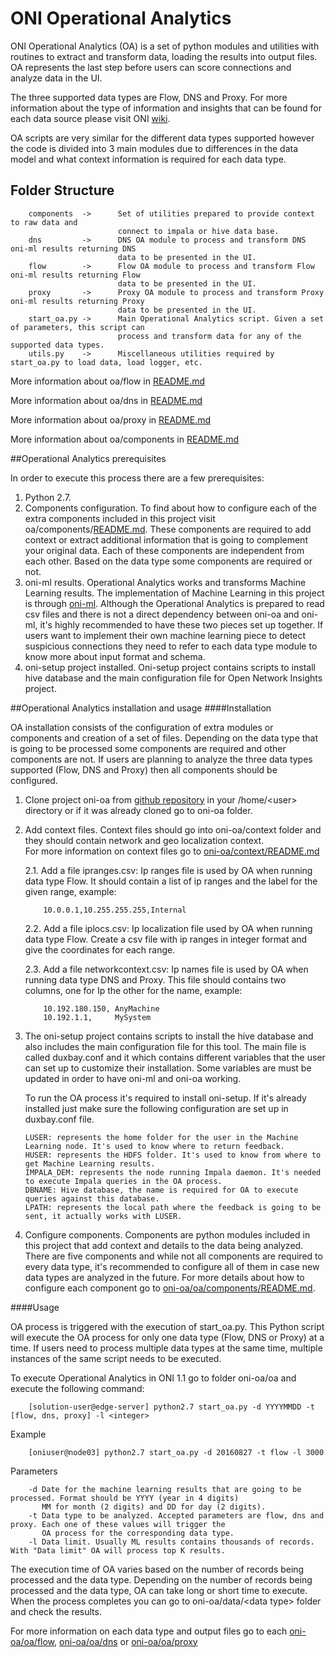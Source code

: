 # ONI Operational Analytics

ONI Operational Analytics (OA) is a set of python modules and utilities with routines to extract and transform data, loading the results into output files.
OA represents the last step before users can score connections and analyze data in the UI.

The three supported data types are Flow, DNS and Proxy. For more information about the type of information and insights
that can be found for each data source please visit ONI [wiki](https://github.com/Open-Network-Insight/open-network-insight/wiki).

OA scripts are very similar for the different data types supported however the code is divided into 3 
main modules due to differences in the data model and what context information is required for each data type.


## Folder Structure

        components  ->      Set of utilities prepared to provide context to raw data and 
                            connect to impala or hive data base.
        dns         ->      DNS OA module to process and transform DNS oni-ml results returning DNS
                            data to be presented in the UI.
        flow        ->      Flow OA module to process and transform Flow oni-ml results returning Flow
                            data to be presented in the UI.
        proxy       ->      Proxy OA module to process and transform Proxy oni-ml results returning Proxy
                            data to be presented in the UI.
        start_oa.py ->      Main Operational Analytics script. Given a set of parameters, this script can
                            process and transform data for any of the supported data types.
        utils.py    ->      Miscellaneous utilities required by start_oa.py to load data, load logger, etc.
        
More information about oa/flow in [README.md](https://github.com/Open-Network-Insight/oni-oa/tree/1.1/oa/flow)

More information about oa/dns in [README.md](https://github.com/Open-Network-Insight/oni-oa/tree/1.1/oa/dns)

More information about oa/proxy in [README.md](https://github.com/Open-Network-Insight/oni-oa/tree/1.1/oa/proxy)

More information about oa/components in [README.md](https://github.com/Open-Network-Insight/oni-oa/tree/1.1/oa/components)

##Operational Analytics prerequisites

In order to execute this process there are a few prerequisites:

 1. Python 2.7.
 2.  Components configuration. To find about how to configure each of the extra components included in this project
        visit oa/components/[README.md](https://github.com/Open-Network-Insight/oni-oa/tree/1.1/oa/components).
        These components are required to add context or extract additional information that is going to complement your 
        original data. Each of these components are independent from each other. Based on the data type some components are 
        required or not.
 3. oni-ml results. Operational Analytics works and transforms Machine Learning results. The implementation of Machine Learning
        in this project is through [oni-ml](https://github.com/Open-Network-Insight/oni-ml). Although the Operational Analytics
         is prepared to read csv files and there is not a direct dependency between oni-oa and oni-ml, it's highly recommended
         to have these two pieces set up together.
         If users want to implement their own machine learning piece to detect suspicious connections they need to refer
         to each data type module to know more about input format and schema.
 4. oni-setup project installed. Oni-setup project contains scripts to install hive database and the main configuration
        file for Open Network Insights project.
 

##Operational Analytics installation and usage
####Installation
 
 OA installation consists of the configuration of extra modules or components and creation of a set of files.
 Depending on the data type that is going to be processed some components are required and other components are not.
 If users are planning to analyze the three data types supported (Flow, DNS and Proxy) then all components should be configured.

 1. Clone project oni-oa from [github repository](https://github.com/Open-Network-Insight/oni-oa) in your /home/\<user> directory 
    or if it was already cloned go to oni-oa folder.
    
 2. Add context files. Context files should go into oni-oa/context folder and they should contain network and geo localization context.  
 For more information on context files go to [oni-oa/context/README.md](https://github.com/Open-Network-Insight/oni-oa/tree/1.1/README.md) 
    
    2.1. Add a file ipranges.csv: Ip ranges file is used by OA when running data type Flow. 
         It should contain a list of ip ranges and the label for the given range, example:
            
            10.0.0.1,10.255.255.255,Internal
            
    2.2. Add a file iplocs.csv: Ip localization file used by OA when running data type Flow. 
         Create a csv file with ip ranges in integer format and give the coordinates for each range.
     
    2.3. Add a file networkcontext.csv: Ip names file is used by OA when running data type DNS and Proxy. This file
         should contains two columns, one for Ip the other for the name, example: 
    
            10.192.180.150, AnyMachine
            10.192.1.1,     MySystem
            
            
 3. The oni-setup project contains scripts to install the hive database and also includes the main configuration file for this tool.
     The main file is called duxbay.conf and it which contains different variables that the user can set up to customize their installation. Some variables are
     must be updated in order to have oni-ml and oni-oa working.
     
     To run the OA process it's required to install oni-setup. If it's already installed just make sure the following configuration are set up in duxbay.conf file.
    
        LUSER: represents the home folder for the user in the Machine Learning node. It's used to know where to return feedback.
        HUSER: represents the HDFS folder. It's used to know from where to get Machine Learning results.
        IMPALA_DEM: represents the node running Impala daemon. It's needed to execute Impala queries in the OA process.
        DBNAME: Hive database, the name is required for OA to execute queries against this database.
        LPATH: represents the local path where the feedback is going to be sent, it actually works with LUSER.
    
 4. Configure components. Components are python modules included in this project that add context and details to the data 
    being analyzed. There are five components and while not all components are required to every data type, it's recommended to
    configure all of them in case new data types are analyzed in the future.
    For more details about how to configure each component go to [oni-oa/oa/components/README.md](https://github.com/Open-Network-Insight/oni-oa/blob/1.1/oa/components/README.md).
    
 ####Usage
 
 OA process is triggered with the execution of start_oa.py. This Python script will execute the OA process
  for only one data type (Flow, DNS or Proxy) at a time. If users need to process multiple data types at the same time, multiple
  instances of the same script needs to be executed. 
  
  To execute Operational Analytics in ONI 1.1 go to folder oni-oa/oa and execute the following command:
        
        [solution-user@edge-server] python2.7 start_oa.py -d YYYYMMDD -t [flow, dns, proxy] -l <integer>
    
  Example
  
        [oniuser@node03] python2.7 start_oa.py -d 20160827 -t flow -l 3000
        
  Parameters
 
        -d Date for the machine learning results that are going to be processed. Format should be YYYY (year in 4 digits)
           MM for month (2 digits) and DD for day (2 digits).
        -t Data type to be analyzed. Accepted parameters are flow, dns and proxy. Each one of these values will trigger the 
           OA process for the corresponding data type.
        -l Data limit. Usually ML results contains thousands of records. With "Data limit" OA will process top K results. 

 The execution time of OA varies based on the number of records being processed and the data type.
 Depending on the number of records being processed and the data type, OA can take long or short time to execute.
 When the process completes you can go to oni-oa/data/\<data type> folder and check the results.
 
 For more information on each data type and output files go to each [oni-oa/oa/flow](https://github.com/Open-Network-Insight/oni-oa/tree/1.1/oa/dns), 
 [oni-oa/oa/dns](https://github.com/Open-Network-Insight/oni-oa/tree/1.1/oa/flow) or [oni-oa/oa/proxy](https://github.com/Open-Network-Insight/oni-oa/tree/1.1/oa/proxy)
                        
                            



